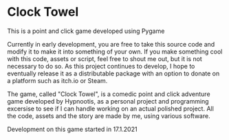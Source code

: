 <h1>Clock Towel</h1>

This is a point and click game developed using Pygame

Currently in early development, you are free to take this source code and modify it to make it into something of your own. If you make something cool with this code, assets or script, feel free to shout me out, but it is not necessary to do so. As this project continues to develop, I hope to eventually release it as a distributable package with an option to donate on a platform such as itch.io or Steam.

The game, called "Clock Towel", is a comedic point and click adventure game developed by Hypnootis, as a personal project and programming excersise to see if I can handle working on an actual polished project. All the code, assets and the story are made by me, using various software.

Development on this game started in 17.1.2021
